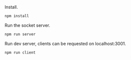 

Install.

``` bash
npm install
```

Run the socket server.

``` bash
npm run server
```

Run dev server, clients can be requested on localhost:3001.

``` bash
npm run client
